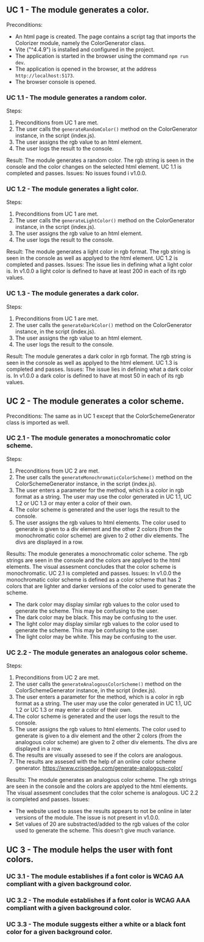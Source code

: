 ## UC 1 - The module generates a color.

Preconditions: 
- An html page is created. The page contains a script tag that imports the Colorizer module, namely the ColorGenerator class.
- Vite ("^4.4.9") is installed and configured in the project.
- The application is started in the browser using the command `npm run dev`.
- The application is opened in the browser, at the address `http://localhost:5173`.
- The browser console is opened.


### UC 1.1 - The module generates a random color.

Steps:
1. Preconditions from UC 1 are met.
2. The user calls the `generateRandomColor()` method on the ColorGenerator instance, in the script (index.js).
3. The user assigns the rgb value to an html element.
4. The user logs the result to the console.

Result: The module generates a random color. The rgb string is seen in the console and the color changes on the selected html element. UC 1.1 is completed and passes.
Issues: No issues found i v1.0.0.

### UC 1.2 - The module generates a light color.

Steps:
1. Preconditions from UC 1 are met.
2. The user calls the `generateLightColor()` method on the ColorGenerator instance, in the script (index.js).
3. The user assigns the rgb value to an html element.
4. The user logs the result to the console.

Result: The module generates a light color in rgb format. The rgb string is seen in the console as well as applyed to the html element. UC 1.2 is completed and passes.
Issues: The issue lies in defining what a light color is. In v1.0.0 a light color is defined to have at least 200 in each of its rgb values.

### UC 1.3 - The module generates a dark color.

Steps:
1. Preconditions from UC 1 are met.
2. The user calls the `generateDarkColor()` method on the ColorGenerator instance, in the script (index.js).
3. The user assigns the rgb value to an html element.
4. The user logs the result to the console.

Result: The module generates a dark color in rgb format. The rgb string is seen in the console as well as applyed to the html element. UC 1.3 is completed and passes.
Issues: The issue lies in defining what a dark color is. In v1.0.0 a dark color is defined to have at most 50 in each of its rgb values.

## UC 2 - The module generates a color scheme.

Preconditions:
The same as in UC 1 except that the ColorSchemeGenerator class is imported as well.

### UC 2.1 - The module generates a monochromatic color scheme.

Steps:
1. Preconditions from UC 2 are met.
2. The user calls the `generateMonochromaticColorScheme()` method on the ColorSchemeGenerator instance, in the script (index.js).
3. The user enters a parameter for the method, which is a color in rgb format as a string. The user may use the color generated in UC 1.1, UC 1.2 or UC 1.3 or may enter a color of their own.
4. The color scheme is generated and the user logs the result to the console.
5. The user assigns the rgb values to html elements. The color used to generate is given to a div element and the other 2 colors (from the monochromatic color scheme) are given to 2 other div elements. The divs are displayed in a row.

Results: The module generates a monochromatic color scheme. The rgb strings are seen in the console and the colors are applyed to the html elements. The visual assesment concludes that the color scheme is monochromatic. UC 2.1 is completed and passes.
Issues: In v1.0.0 the monochromatic color scheme is defined as a color scheme that has 2 colors that are lighter and darker versions of the color used to generate the scheme. 
- The dark color may display similar rgb values to the color used to generate the scheme. This may be confusing to the user.
- The dark color may be black. This may be confusing to the user.
- The light color may display similar rgb values to the color used to generate the scheme. This may be confusing to the user. 
- The light color may be white. This may be confusing to the user.

### UC 2.2 - The module generates an analogous color scheme.

Steps:
1. Preconditions from UC 2 are met.
2. The user calls the `generateAnalogousColorScheme()` method on the ColorSchemeGenerator instance, in the script (index.js).
3. The user enters a parameter for the method, which is a color in rgb format as a string. The user may use the color generated in UC 1.1, UC 1.2 or UC 1.3 or may enter a color of their own.
4. The color scheme is generated and the user logs the result to the console.
5. The user assigns the rgb values to html elements. The color used to generate is given to a div element and the other 2 colors (from the analogous color scheme) are given to 2 other div elements. The divs are displayed in a row.
6. The results are visually assesed to see if the colors are analogous.
7. The results are assesed with the help of an online color scheme generator. https://www.crispedge.com/generate-analogous-color/

Results: The module generates an analogous color scheme. The rgb strings are seen in the console and the colors are applyed to the html elements. The visual assesment concludes that the color scheme is analogous. UC 2.2 is completed and passes.
Issues: 
- The website used to asses the results appears to not be online in later versions of the module. The issue is not present in v1.0.0.
- Set values of 20 are substracted/added to the rgb values of the color used to generate the scheme. This doesn't give much variance.

## UC 3 - The module helps the user with font colors.

### UC 3.1 - The module establishes if a font color is WCAG AA compliant with a given background color.

### UC 3.2 - The module establishes if a font color is WCAG AAA compliant with a given background color.

### UC 3.3 - The module suggests either a white or a black font color for a given background color.